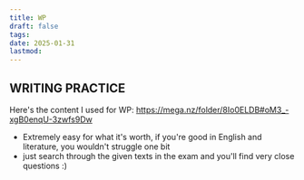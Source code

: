 ```yaml
---
title: WP
draft: false
tags:
date: 2025-01-31
lastmod:
---
```

## WRITING PRACTICE

Here's the content I used for WP:
https://mega.nz/folder/8Io0ELDB#oM3_-xgB0enqU-3zwfs9Dw

- Extremely easy for what it's worth, if you're good in English and literature, you wouldn't struggle one bit 
- just search through the given texts in the exam and you'll find very close questions :)